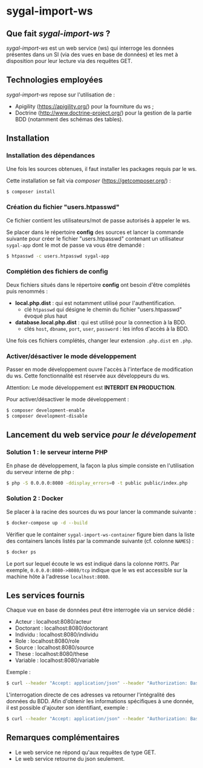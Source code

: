 # sygal-import-ws


## Que fait *sygal-import-ws* ?

*sygal-import-ws* est un web service (ws) qui interroge les données présentes dans un SI (via des vues en base de données) 
et les met à disposition pour leur lecture via des requêtes GET.


## Technologies employées

*sygal-import-ws* repose sur l'utilisation de :
- Apigility (https://apigility.org/) pour la fourniture du ws ;
- Doctrine (http://www.doctrine-project.org/) pour la gestion de la partie BDD (notamment des schémas des tables).


## Installation

### Installation des dépendances

Une fois les sources obtenues, il faut installer les packages requis par le ws.

Cette installation se fait via *composer* (https://getcomposer.org/) :

```bash
$ composer install
```

### Création du fichier "users.htpasswd"

Ce fichier contient les utilisateurs/mot de passe autorisés à appeler le ws.

Se placer dans le répertoire **config** des sources et lancer la commande suivante pour créer le fichier "users.htpasswd" 
contenant un utilisateur `sygal-app` dont le mot de passe va vous être demandé :

```bash
$ htpasswd -c users.htpasswd sygal-app
```

### Complétion des fichiers de config

Deux fichiers situés dans le répertoire **config** ont besoin d'être complétés puis renommés :

  - **local.php.dist** : qui est notamment utilisé pour l'authentification.
    - clé `htpasswd` qui désigne le chemin du fichier "users.htpasswd" évoqué plus haut
  - **database.local.php.dist** : qui est utilisé pour la connection à la BDD.
    - clés `host`, `dbname`, `port`, `user`, `password` : les infos d'accès à la BDD.
 
Une fois ces fichiers complétés, changer leur extension `.php.dist` en `.php`.

### Activer/désactiver le mode développement

Passer en mode développement ouvre l'accès à l'interface de modification du ws.
Cette fonctionnalité est réservée aux développeurs du ws.
 
Attention: Le mode développement est **INTERDIT EN PRODUCTION**.

Pour activer/désactiver le mode développement :

```bash
$ composer development-enable
$ composer development-disable
``` 


## Lancement du web service *pour le dévelopement*

### Solution 1 : le serveur interne PHP
 
En phase de développement, la façon la plus simple consiste en l'utilisation 
du serveur interne de php :

 ```bash
$ php -S 0.0.0.0:8080 -ddisplay_errors=0 -t public public/index.php
 ```

### Solution 2 : Docker

Se placer à la racine des sources du ws pour lancer la commande suivante :

```bash
$ docker-compose up -d --build
```

Vérifier que le container `sygal-import-ws-container` figure bien dans la liste des containers
lancés listés par la commande suivante (cf. colonne `NAMES`) :

```bash
$ docker ps
```

Le port sur lequel écoute le ws est indiqué dans la colonne `PORTS`. 
Par exemple, `0.0.0.0:8080->8080/tcp` indique que le ws est accessible sur la machine hôte 
à l'adresse `localhost:8080`.


## Les services fournis
 
Chaque vue en base de données peut être interrogée via un service dédié :
* Acteur :      localhost:8080/acteur
* Doctorant :   localhost:8080/doctorant
* Individu :    localhost:8080/individu
* Role :        localhost:8080/role
* Source :      localhost:8080/source
* These :       localhost:8080/these
* Variable :    localhost:8080/variable

Exemple :

```bash
$ curl --header "Accept: application/json" --header "Authorization: Basic Xxxxxxxxxxxx" localhost:8080/variable
```

L'interrogation directe de ces adresses va retourner l'intégralité des données du BDD.
Afin d'obtenir les informations spécifiques à une donnée, il est possible d'ajouter son identifiant, exemple :

```bash
$ curl --header "Accept: application/json" --header "Authorization: Basic Xxxxxxxxxxxx" localhost:8080/variable/ETB_LIB_NOM_RESP
```


## Remarques complémentaires

* Le web service ne répond qu'aux requêtes de type GET.
* Le web service retourne du json seulement.
